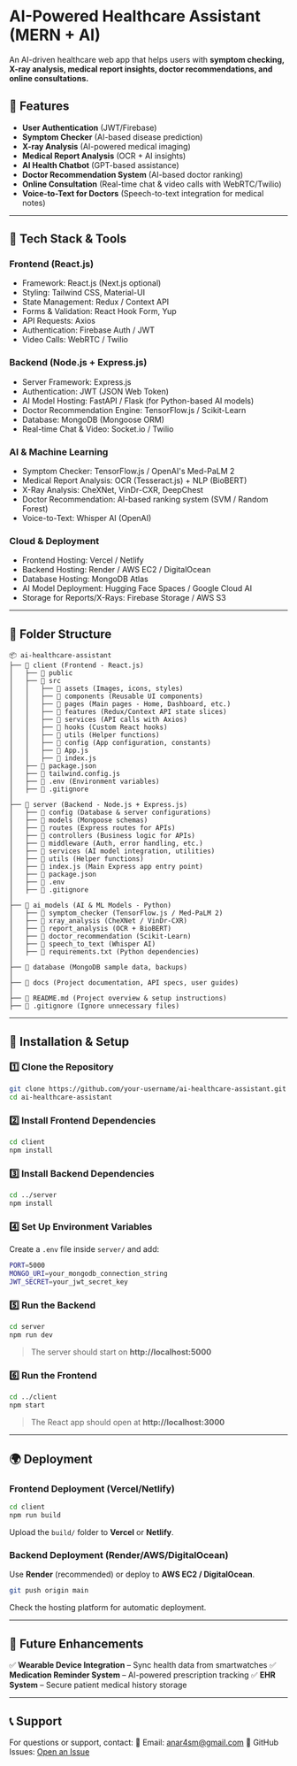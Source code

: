 # AI-Powered Healthcare Assistant (MERN + AI)

An AI-driven healthcare web app that helps users with **symptom checking, X-ray analysis, medical report insights, doctor recommendations, and online consultations.**

## 📌 Features
- **User Authentication** (JWT/Firebase)
- **Symptom Checker** (AI-based disease prediction)
- **X-ray Analysis** (AI-powered medical imaging)
- **Medical Report Analysis** (OCR + AI insights)
- **AI Health Chatbot** (GPT-based assistance)
- **Doctor Recommendation System** (AI-based doctor ranking)
- **Online Consultation** (Real-time chat & video calls with WebRTC/Twilio)
- **Voice-to-Text for Doctors** (Speech-to-text integration for medical notes)

---

## 🔧 Tech Stack & Tools
### **Frontend (React.js)**
- Framework: React.js (Next.js optional)
- Styling: Tailwind CSS, Material-UI
- State Management: Redux / Context API
- Forms & Validation: React Hook Form, Yup
- API Requests: Axios
- Authentication: Firebase Auth / JWT
- Video Calls: WebRTC / Twilio

### **Backend (Node.js + Express.js)**
- Server Framework: Express.js
- Authentication: JWT (JSON Web Token)
- AI Model Hosting: FastAPI / Flask (for Python-based AI models)
- Doctor Recommendation Engine: TensorFlow.js / Scikit-Learn
- Database: MongoDB (Mongoose ORM)
- Real-time Chat & Video: Socket.io / Twilio

### **AI & Machine Learning**
- Symptom Checker: TensorFlow.js / OpenAI's Med-PaLM 2
- Medical Report Analysis: OCR (Tesseract.js) + NLP (BioBERT)
- X-Ray Analysis: CheXNet, VinDr-CXR, DeepChest
- Doctor Recommendation: AI-based ranking system (SVM / Random Forest)
- Voice-to-Text: Whisper AI (OpenAI)

### **Cloud & Deployment**
- Frontend Hosting: Vercel / Netlify
- Backend Hosting: Render / AWS EC2 / DigitalOcean
- Database Hosting: MongoDB Atlas
- AI Model Deployment: Hugging Face Spaces / Google Cloud AI
- Storage for Reports/X-Rays: Firebase Storage / AWS S3

---

## 📂 Folder Structure
```
📦 ai-healthcare-assistant  
├── 📂 client (Frontend - React.js)  
│   ├── 📂 public  
│   ├── 📂 src  
│   │   ├── 📂 assets (Images, icons, styles)  
│   │   ├── 📂 components (Reusable UI components)  
│   │   ├── 📂 pages (Main pages - Home, Dashboard, etc.)  
│   │   ├── 📂 features (Redux/Context API state slices)  
│   │   ├── 📂 services (API calls with Axios)  
│   │   ├── 📂 hooks (Custom React hooks)  
│   │   ├── 📂 utils (Helper functions)  
│   │   ├── 📂 config (App configuration, constants)  
│   │   ├── 📜 App.js  
│   │   ├── 📜 index.js  
│   ├── 📜 package.json  
│   ├── 📜 tailwind.config.js  
│   ├── 📜 .env (Environment variables)  
│   ├── 📜 .gitignore  
│  
├── 📂 server (Backend - Node.js + Express.js)  
│   ├── 📂 config (Database & server configurations)  
│   ├── 📂 models (Mongoose schemas)  
│   ├── 📂 routes (Express routes for APIs)  
│   ├── 📂 controllers (Business logic for APIs)  
│   ├── 📂 middleware (Auth, error handling, etc.)  
│   ├── 📂 services (AI model integration, utilities)  
│   ├── 📂 utils (Helper functions)  
│   ├── 📜 index.js (Main Express app entry point)  
│   ├── 📜 package.json  
│   ├── 📜 .env  
│   ├── 📜 .gitignore  
│  
├── 📂 ai_models (AI & ML Models - Python)  
│   ├── 📂 symptom_checker (TensorFlow.js / Med-PaLM 2)  
│   ├── 📂 xray_analysis (CheXNet / VinDr-CXR)  
│   ├── 📂 report_analysis (OCR + BioBERT)  
│   ├── 📂 doctor_recommendation (Scikit-Learn)  
│   ├── 📂 speech_to_text (Whisper AI)  
│   ├── 📜 requirements.txt (Python dependencies)  
│  
├── 📂 database (MongoDB sample data, backups)  
│  
├── 📂 docs (Project documentation, API specs, user guides)  
│  
├── 📜 README.md (Project overview & setup instructions)  
├── 📜 .gitignore (Ignore unnecessary files)  

```

---

## 🚀 Installation & Setup

### **1️⃣ Clone the Repository**
```sh
git clone https://github.com/your-username/ai-healthcare-assistant.git
cd ai-healthcare-assistant
```

### **2️⃣ Install Frontend Dependencies**
```sh
cd client
npm install
```

### **3️⃣ Install Backend Dependencies**
```sh
cd ../server
npm install
```

### **4️⃣ Set Up Environment Variables**
Create a `.env` file inside `server/` and add:
```sh
PORT=5000
MONGO_URI=your_mongodb_connection_string
JWT_SECRET=your_jwt_secret_key
```

### **5️⃣ Run the Backend**
```sh
cd server
npm run dev
```
> The server should start on **http://localhost:5000**

### **6️⃣ Run the Frontend**
```sh
cd ../client
npm start
```
> The React app should open at **http://localhost:3000**

---

## 🌍 Deployment
### **Frontend Deployment (Vercel/Netlify)**
```sh
cd client
npm run build
```
Upload the `build/` folder to **Vercel** or **Netlify**.

### **Backend Deployment (Render/AWS/DigitalOcean)**
Use **Render** (recommended) or deploy to **AWS EC2 / DigitalOcean**.

```sh
git push origin main
```
Check the hosting platform for automatic deployment.

---

## 📌 Future Enhancements
✅ **Wearable Device Integration** – Sync health data from smartwatches
✅ **Medication Reminder System** – AI-powered prescription tracking
✅ **EHR System** – Secure patient medical history storage

---

## 📞 Support
For questions or support, contact:
📧 Email: anar4sm@gmail.com
📌 GitHub Issues: [Open an Issue](https://github.com/anar4sm/aidoc/issues)

